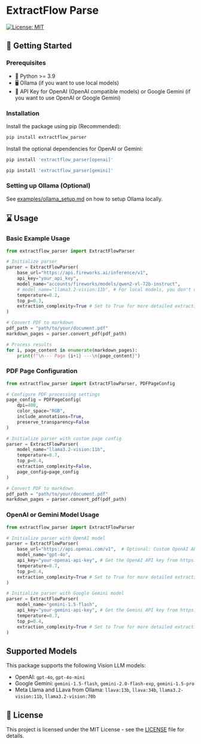 # ExtractFlow Parse

[![License: MIT](https://img.shields.io/badge/License-MIT-green.svg)](https://opensource.org/licenses/MIT)


## 🚀 Getting Started

### Prerequisites

- 🐍 Python >= 3.9
- 🖥️ Ollama (if you want to use local models)
- 🤖 API Key for OpenAI (OpenAI compatible models) or Google Gemini (if you want to use OpenAI or Google Gemini)

### Installation

Install the package using pip (Recommended):

```bash
pip install extractflow_parser
```

Install the optional dependencies for OpenAI or Gemini:
```bash
pip install 'extractflow_parser[openai]'
```

```bash
pip install 'extractflow_parser[gemini]'
```

### Setting up Ollama (Optional)
See [examples/ollama_setup.md](examples/ollama_setup.md) on how to setup Ollama locally.

## ⌛️ Usage

### Basic Example Usage

```python
from extractflow_parser import ExtractFlowParser

# Initialize parser
parser = ExtractFlowParser(
    base_url="https://api.fireworks.ai/inference/v1",
    api_key="your_api_key",
    model_name="accounts/fireworks/models/qwen2-vl-72b-instruct",
    # model_name="llama3.2-vision:11b", # For local models, you don't need to provide the api key or base_url
    temperature=0.2,
    top_p=0.3,
    extraction_complexity=True # Set to True for more detailed extraction
)

# Convert PDF to markdown
pdf_path = "path/to/your/document.pdf"
markdown_pages = parser.convert_pdf(pdf_path)

# Process results
for i, page_content in enumerate(markdown_pages):
    print(f"\n--- Page {i+1} ---\n{page_content}")
```

### PDF Page Configuration

```python
from extractflow_parser import ExtractFlowParser, PDFPageConfig

# Configure PDF processing settings
page_config = PDFPageConfig(
    dpi=400,
    color_space="RGB",
    include_annotations=True,
    preserve_transparency=False
)

# Initialize parser with custom page config
parser = ExtractFlowParser(
    model_name="llama3.2-vision:11b",
    temperature=0.7,
    top_p=0.4,
    extraction_complexity=False,
    page_config=page_config
)

# Convert PDF to markdown
pdf_path = "path/to/your/document.pdf"
markdown_pages = parser.convert_pdf(pdf_path)
```

### OpenAI or Gemini Model Usage

```python
from extractflow_parser import ExtractFlowParser

# Initialize parser with OpenAI model
parser = ExtractFlowParser(
    base_url="https://api.openai.com/v1",  # Optional: Custom OpenAI API endpoint
    model_name="gpt-4o",
    api_key="your-openai-api-key", # Get the OpenAI API key from https://platform.openai.com/api-keys
    temperature=0.7,
    top_p=0.4,
    extraction_complexity=True # Set to True for more detailed extraction
)

# Initialize parser with Google Gemini model
parser = ExtractFlowParser(
    model_name="gemini-1.5-flash",
    api_key="your-gemini-api-key", # Get the Gemini API key from https://aistudio.google.com/app/apikey
    temperature=0.7,
    top_p=0.4,
    extraction_complexity=True # Set to True for more detailed extraction
)
```

## Supported Models

This package supports the following Vision LLM models:

- OpenAI: `gpt-4o`, `gpt-4o-mini`
- Google Gemini: `gemini-1.5-flash`, `gemini-2.0-flash-exp`, `gemini-1.5-pro`
- Meta Llama and LLava from Ollama: `llava:13b`, `llava:34b`, `llama3.2-vision:11b`, `llama3.2-vision:70b`

## 📄 License

This project is licensed under the MIT License - see the [LICENSE](LICENSE) file for details.
